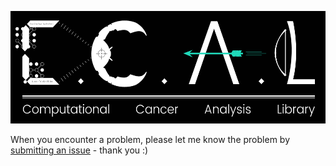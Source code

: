 <p align='center'>
  <img src='media/ccal_logo.png' height=180 />
</p>

When you encounter a problem, please let me know the problem by [submitting an issue](https://github.com/UCSD-CCAL/ccal/issues/new) - thank you :)

